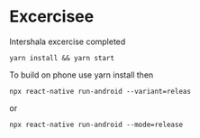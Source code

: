 # Excercisee
Intershala excercise completed
```
yarn install && yarn start
```
To build on phone use yarn install then
```
npx react-native run-android --variant=releas
```
or 
```
npx react-native run-android --mode=release
```
